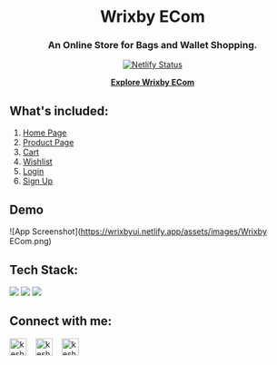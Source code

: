 <div align="center">
  
 # Wrixby ECom
  
 ### An Online Store for Bags and Wallet Shopping.
  
 [![Netlify Status](https://api.netlify.com/api/v1/badges/36ad02b6-d66b-4b21-b037-33bd2b9e34d6/deploy-status)](https://app.netlify.com/sites/wrixby-ecom/deploys)

<a href="https://wrixby-ecom.netlify.app/"><strong>Explore Wrixby ECom</strong></a>

</div>

## What's included:

1. [Home Page](https://wrixby-ecom.netlify.app/)
1. [Product Page](https://wrixby-ecom.netlify.app/product/)
1. [Cart](https://wrixby-ecom.netlify.app/cart/)
1. [Wishlist](https://wrixby-ecom.netlify.app/wishlist/)
1. [Login](https://wrixby-ecom.netlify.app/auth/login.html)
1. [Sign Up](https://wrixby-ecom.netlify.app/auth/signup.html)

## Demo

![App Screenshot](https://wrixbyui.netlify.app/assets/images/Wrixby ECom.png)


## Tech Stack:

![](https://img.shields.io/badge/HTML5-E34F26?style=for-the-badge&logo=html5&logoColor=white)
![](https://img.shields.io/badge/CSS3-1572B6?style=for-the-badge&logo=css3&logoColor=white)
![](https://img.shields.io/badge/JavaScript-F7DF1E?style=for-the-badge&logo=javascript&logoColor=black)


## Connect with me:

<p align="left">
    <a href="https://twitter.com/keshavkumar_in" target="blank"><img align="center" src="https://cdn2.iconfinder.com/data/icons/social-media-2285/512/1_Twitter_colored_svg-512.png" alt="keshav kumar twitter" height="30" width="30" /></a>&nbsp;&nbsp;&nbsp;
    <a href="https://linkedin.com/in/keshav-codes" target="blank"><img align="center" src="https://cdn2.iconfinder.com/data/icons/social-media-2285/512/1_Linkedin_unofficial_colored_svg-512.png" alt="keshav kumar linkedin" height="30" width="30" /></a>&nbsp;&nbsp;&nbsp;
    <a href="https://instagram.com/keshavkumar_in" target="blank"><img align="center" src="https://cdn2.iconfinder.com/data/icons/social-media-2285/512/1_Instagram_colored_svg_1-512.png" alt="keshav kumar instagram" height="30" width="30" /></a>
</p>
